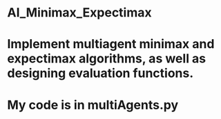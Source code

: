 # AI_Minimax_Expectimax

#  Implement multiagent minimax and expectimax algorithms, as well as designing evaluation functions.

# My code is in multiAgents.py
